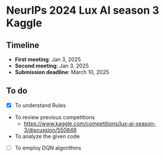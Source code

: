 # NeurIPs 2024 Lux AI season 3 Kaggle

## Timeline
- **First meeting**: Jan 3, 2025
- **Second meeting**: Jan 3, 2025
- **Submission deadline**: March 10, 2025

## To do
- [x] To understand Rules
- To review previous competitions
  - https://www.kaggle.com/competitions/lux-ai-season-3/discussion/550848
- To analyze the given code
- [ ] To employ DQN algorithms
